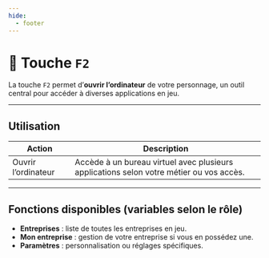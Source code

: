 ```yaml
---
hide:
  - footer
---
```


# 🔘 Touche `F2`

La touche `F2` permet d’**ouvrir l’ordinateur** de votre personnage, un outil central pour accéder à diverses applications en jeu.

---

## Utilisation

| Action                  | Description                                          |
|-------------------------|------------------------------------------------------|
| Ouvrir l’ordinateur     | Accède à un bureau virtuel avec plusieurs applications selon votre métier ou vos accès. |

---

## Fonctions disponibles (variables selon le rôle)


- **Entreprises** : liste de toutes les entreprises en jeu.
- **Mon entreprise** : gestion de votre entreprise si vous en possédez une.
- **Paramètres** : personnalisation ou réglages spécifiques.